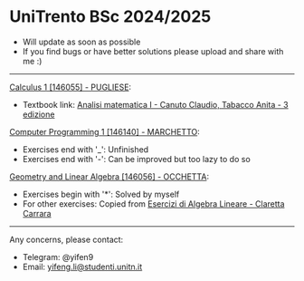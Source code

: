 # UniTrento BSc 2024/2025

- Will update as soon as possible
- If you find bugs or have better solutions please upload and share with me :)

---

[Calculus 1 [146055] - PUGLIESE](https://didatticaonline.unitn.it/dol/course/view.php?id=39114):
- Textbook link: [Analisi matematica I - Canuto Claudio, Tabacco Anita - 3 edizione](https://archive.org/details/analisi-matematica-1-canuto-tabacco)

[Computer Programming 1 [146140] - MARCHETTO](https://didatticaonline.unitn.it/dol/course/view.php?id=39259):
- Exercises end with '_': Unfinished
- Exercises end with '-': Can be improved but too lazy to do so

[Geometry and Linear Algebra [146056] - OCCHETTA](https://didatticaonline.unitn.it/dol/course/view.php?id=39175):
- Exercises begin with '*': Solved by myself
- For other exercises: Copied from [Esercizi di Algebra Lineare - Claretta Carrara](https://www.science.unitn.it/~fontanar/downloads/carrara.pdf)

---

Any concerns, please contact:
- Telegram: @yifen9
- Email: yifeng.li@studenti.unitn.it
